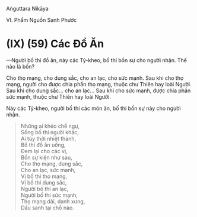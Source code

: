 Aṅguttara Nikāya

VI. Phẩm Nguồn Sanh Phước

# (IX) (59) Các Ðồ Ăn

—Người bố thí đồ ăn, này các Tỷ-kheo, bố thí bốn sự cho người nhận. Thế nào là bốn?

Cho thọ mạng, cho dung sắc, cho an lạc, cho sức mạnh. Sau khi cho thọ mạng, người cho được chia phần thọ mạng, thuộc chư Thiên hay loài Người. Sau khi cho dung sắc... cho an lạc... Sau khi cho sức mạnh, được chia phần sức mạnh, thuộc chư Thiên hay loài Người.

Này các Tỷ-kheo, người bố thí các món ăn, bố thí bốn sự này cho người nhận.

> Những ai khéo chế ngự,  
> Sống bố thí người khác,  
> Ai tùy thời nhiệt thành,  
> Bố thí đồ ăn uống,  
> Ðem lại cho các vị,  
> Bốn sự kiện như sau,  
> Cho thọ mạng, dung sắc,  
> Cho an lạc, sức mạnh,  
> Vị bố thí thọ mạng,  
> Vị bố thí dung sắc,  
> Người bố thí an lạc,  
> Người bố thí sức mạnh,  
> Thọ mạng dài, danh xưng,  
> Dầu sanh tại chỗ nào.

